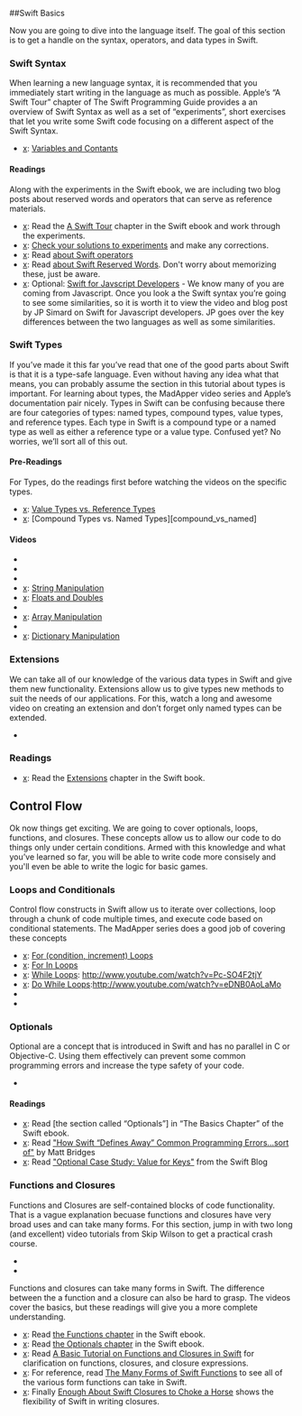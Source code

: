 
[chapter_tour]: https://developer.apple.com/library/prerelease/mac/documentation/Swift/Conceptual/Swift_Programming_Language/GuidedTour.html#//apple_ref/doc/uid/TP40014097-CH2-XID_1
[chapter_basics]: https://developer.apple.com/library/prerelease/mac/documentation/Swift/Conceptual/Swift_Programming_Language/TheBasics.html
[chapter_extensions]: https://developer.apple.com/library/prerelease/mac/documentation/Swift/Conceptual/Swift_Programming_Language/Extensions.html#//apple_ref/doc/uid/TP40014097-CH24-XID_229
[solutions]: http://blog.swiftcast.tv/the-swift-programming-language-solutions-to-experiments/
[swift_js]: http://realm.io/news/swift-for-javascript-developers/
[operators]: http://nshipster.com/swift-operators/
[reserved_words]:http://blog.swiftcast.tv/articles/reserved-words-escaping
[values_vs_reference]:https://developer.apple.com/swift/blog/?id=10
[compoud_vs_named]:https://developer.apple.com/library/prerelease/mac/documentation/Swift/Conceptual/Swift_Programming_Language/Types.html
[chapter_basics]: https://developer.apple.com/swift/blog/?id=12
[optionals_case]: https://developer.apple.com/swift/blog/?id=12
[swift_defines_away]: https://medium.com/@rrridges/swift-optionals-a10dcfd8aab5
[chapter_functions]: https://developer.apple.com/library/prerelease/mac/documentation/Swift/Conceptual/Swift_Programming_Language/Functions.html
[chapter_closures]:https://developer.apple.com/library/prerelease/mac/documentation/Swift/Conceptual/Swift_Programming_Language/Closures.html 
[basic_functions_closures]:http://airspeedvelocity.net/2014/06/11/a-basic-tutorial-on-functions-and-closures-in-swift/
[function_cheatsheet]:http://adoptioncurve.net/archives/2014/08/the-many-forms-of-swift-functions-a-cheatsheet/
[closure_choke]: http://www.informit.com/articles/article.aspx?p=2234250

[booleans]:http://www.youtube.com/watch?v=yulIqkOjGUA
[numbers]: http://www.youtube.com/watch?v=lZRbX7cgyk4
[variables_constants]: http://www.youtube.com/watch?v=2lJmNaVcRVk
[strings]: http://www.youtube.com/watch?v=6X34DbfT_fY
[strings_man]:http://www.youtube.com/watch?v=9JiYwlYqT48
[floats_doubles]:http://www.youtube.com/watch?v=vql7qLixME4
[arrays]:http://www.youtube.com/watch?v=nftMzZLy_oM
[arrays_man]:http://www.youtube.com/watch?v=ymDtPmP6Osg
[dict]: http://www.youtube.com/watch?v=3uuZVXZ0kdM
[dict_man]:http://www.youtube.com/watch?v=M9sbLa2AsCM
[extensions]: http://www.youtube.com/watch?v=rvKyeOqMldA
[for]: http://www.youtube.com/watch?v=SHtzIdnG-PY
[for_in]:http://www.youtube.com/watch?v=nPvNJANVM7o
[while]: http://www.youtube.com/watch?v=Pc-SO4F2tjY
[do_while]:http://www.youtube.com/watch?v=eDNB0AoLaMo
[if]:http://www.youtube.com/watch?v=ZeksjlD-eCo 
[switch]:http://www.youtube.com/watch?v=R1sn8nhUNFc
[optionals]:http://www.youtube.com/watch?v=6yJwBU1TYoQ
[closures]:http://www.youtube.com/watch?v=3Ob6YG5FRHE
[functions]:http://www.youtube.com/watch?v=ioR12RPBY0k


##Swift Basics

Now you are going to dive into the language itself. The goal of this section is to get a handle on the syntax, operators, and data types in Swift. 

### Swift Syntax

When learning a new language syntax, it is recommended that you immediately start writing in the language as much as possible. Apple’s “A Swift Tour” chapter of The Swift Programming Guide provides a an overview of Swift Syntax as well as a set of “experiments”, short exercises that let you write some Swift code focusing on a different aspect of the Swift Syntax. 

* [x]: [Variables and Contants][variables_constants]

#### Readings

Along with the experiments in the Swift ebook, we are including two blog posts about reserved words and operators that can serve as reference materials. 

* [x]: Read the [A Swift Tour][chapter_tour] chapter in the Swift ebook and work through the experiments. 
* [x]: [Check your solutions to experiments][solutions] and make any corrections. 
* [x]: Read [about Swift operators][operators]
* [x]: Read [about Swift Reserved Words][reserved_words]. Don't worry about memorizing these, just be aware.  
* [x]: Optional: [Swift for Javscript Developers][swift_js] - We know many of you are coming from Javascript. Once you look a the Swift syntax you’re going to see some similarities, so it is worth it to view the video and blog post by JP Simard on Swift for Javascript developers. JP goes over the key differences between the two languages as well as some similarities.  

### Swift Types

If you’ve made it this far you’ve read that one of the good parts about Swift is that it is a type-safe language. Even without having any idea what that means, you can probably assume the section in this tutorial about types is important. For learning about types, the MadApper video series and Apple’s documentation pair nicely. Types in Swift can be confusing because there are four categories of types: named types, compound types, value types, and reference types.  Each type in Swift is a compound type or a named type as well as either a reference type or a value type.  Confused yet? No worries, we’ll sort all of this out. 

#### Pre-Readings

For Types, do the readings first before watching the videos on the specific types.   

* [x]: [Value Types vs. Reference Types][values_vs_reference]
* [x]: [Compound Types vs. Named Types][compound_vs_named]

#### Videos

* [x]: [Booleans][booleans]
* [x]: [Numbers][numbers]
* [x]: [Strings][strings]
* [x]: [String Manipulation][strings_man]
* [x]: [Floats and Doubles][floats_doubles]
* [x]: [Arrays][arrays]
* [x]: [Array Manipulation][arrays_man]
* [x]: [Dictionaries][dict]
* [x]: [Dictionary Manipulation][dict_man]


### Extensions
We can take all of our knowledge of the various data types in Swift and give them new functionality. Extensions allow us to give types new methods to suit the needs of our applications. For this, watch a long and awesome video on creating an extension and don’t forget only named types can be extended.

* [x]: [Extensions][extensions]

### Readings

* [x]: Read the [Extensions][chapter_extensions] chapter in the Swift book. 


## Control Flow 

Ok now things get exciting. We are going to cover optionals, loops, functions, and closures. These concepts allow us to allow our code to do things only under certain conditions. Armed with this knowledge and what you’ve learned so far, you will be able to write code more consisely and you'll even be able to write the logic for basic games.

### Loops and Conditionals
Control flow constructs in Swift allow us to iterate over collections, loop through a chunk of code multiple times, and execute code based on conditional statements.  The MadApper series does a good job of covering these concepts

* [x]: [For (condition, increment) Loops][for]
* [x]: [For In Loops][for_in]
* [x]: [While Loops][while]: http://www.youtube.com/watch?v=Pc-SO4F2tjY
* [x]: [Do While Loops][do_while]:http://www.youtube.com/watch?v=eDNB0AoLaMo
* [x]: [If][if]:http://www.youtube.com/watch?v=ZeksjlD-eCo 
* [x]: [Switch][switch]:http://www.youtube.com/watch?v=R1sn8nhUNFc

### Optionals

Optional are a concept that is introduced in Swift and has no parallel in C or Objective-C. Using them effectively can prevent some common programming errors and increase the type safety of your code. 

* [x]: [Optionals][chapter_basics]

#### Readings
* [x]: Read [the section called “Optionals”]  in “The Basics Chapter” of the Swift ebook.
* [x]: Read ["How Swift “Defines Away” Common Programming Errors…sort of"][swift_defines_away] by Matt Bridges
* [x]: Read ["Optional Case Study: Value for Keys"][optionals_case] from the Swift Blog

### Functions and Closures

Functions and Closures are self-contained blocks of code functionality. That is a vague explanation becuase functions and closures have very broad uses and can take many forms. For this section, jump in with two long (and excellent) video tutorials from Skip Wilson to get a practical crash course. 

* [x]: [Functions][functions]
* [x]: [Closures][closures]

Functions and closures can take many forms in Swift. The difference between the a function and a closure can also be hard to grasp.  The videos cover the basics, but these readings will give you a more complete understanding. 

* [x]: Read [the Functions chapter][chapter_functions] in the Swift ebook.
* [x]: Read [the Optionals chapter][chapter_closures] in the Swift ebook.
* [x]: Read [A Basic Tutorial on Functions and Closures in Swift][basic_functions_closures] for clarification on functions, closures, and closure expressions. 
* [x]: For reference, read [The Many Forms of Swift Functions][function_cheatsheet] to see all of the various form functions can take in Swift.  
* [x]: Finally [Enough About Swift Closures to Choke a Horse][closure_choke] shows the flexibility of Swift in writing closures. 






